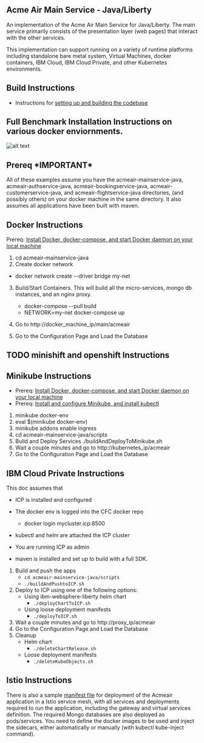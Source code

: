 
## Acme Air Main Service - Java/Liberty

An implementation of the Acme Air Main Service for Java/Liberty. The main service primarily consists of the presentation layer (web pages) that interact with the other services.

This implementation can support running on a variety of runtime platforms including standalone bare metal system, Virtual Machines, docker containers, IBM Cloud, IBM Cloud Private, and other Kubernetes environments.

## Build Instructions
* Instructions for [setting up and building the codebase](Build_Instructions.md)

## Full Benchmark Installation Instructions on various docker enviornments.
![alt text](https://github.com/blueperf/acmeair-mainservice-java/blob/master/images/AcmeairMS.png "AcmeairMS Java")

## Prereq \*IMPORTANT\*
All of these examples assume you have the acmeair-mainservice-java, acmeair-authservice-java, acmeair-bookingservice-java, acmeair-customerservice-java, and acmeair-flightservice-java directories, (and possibly others) on your docker machine in the same directory. It also assumes all applications have been built with maven.


## Docker Instructions

Prereq: [Install Docker, docker-compose, and start Docker daemon on your local machine](https://docs.docker.com/installation/)

1. cd acmeair-mainservice-java
2. Create docker network
 * docker network create --driver bridge my-net
3. Build/Start Containers. This will build all the micro-services, mongo db instances, and an nginx proxy.
    * docker-compose --pull build
    * NETWORK=my-net docker-compose up

4. Go to http://docker_machine_ip/main/acmeair
5. Go to the Configuration Page and Load the Database

## TODO minishift and openshift Instructions

## Minikube Instructions

* Prereq: [Install Docker, docker-compose, and start Docker daemon on your local machine](https://docs.docker.com/installation/)
* Prereq: [Install and configure Minikube, and install kubectl](https://github.com/kubernetes/minikube/)

1. minikube docker-env
2. eval $(minikube docker-env)
3. minikube addons enable ingress
4. cd acmeair-mainservice-java/scripts
5. Build and Deploy Services
  ./buildAndDeployToMinikube.sh
6. Wait a couple minutes and go to http://kubernetes_ip/acmeair
7. Go to the Configuration Page and Load the Database

## IBM Cloud Private Instructions
This doc assumes that
* ICP is installed and configured
* The docker env is logged into the CFC docker repo
  * docker login mycluster.icp:8500

* kubectl and helm are attached the ICP cluster

* You are running ICP as admin

* maven is installed and set up to build with a full SDK.

1. Build and push the apps
   * `cd acmeair-mainservice-java/scripts`
   * `./buildAndPushtoICP.sh`
2. Deploy to ICP using one of the following options: 
   * Using ibm-websphere-liberty helm chart
      * `./deployChartToICP.sh`
   * Using loose deployment manifests
     * `./deployToICP.sh`
3. Wait a couple minutes and go to http://proxy_ip/acmeair
4. Go to the Configuration Page and Load the Database
5. Cleanup
   * Helm chart
      * `./deleteChartRelease.sh`
   * Loose deployment manifests
      * `./deleteKubeObjects.sh`

## Istio Instructions

There is also a sample [manifest file](./manifests-istio/deploy-acmeair-istio.yaml) for deployment of the Acmeair application in a Istio service mesh, with all services and deployments required to run the application, including the gateway and virtual services definition. The required Mongo databases are also deployed as pods/services. You need to define the docker images to be used and inject the sidecars, either automatically or manually (with kubectl kube-inject command).  
